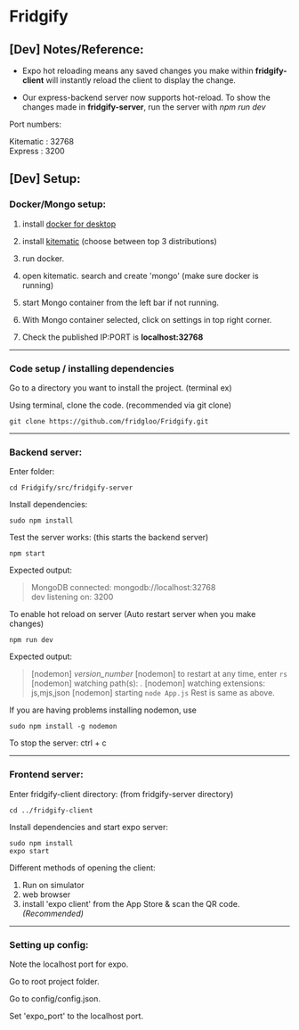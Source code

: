 # Fridgify

## [Dev] Notes/Reference:

- Expo hot reloading means any saved changes you make within **fridgify-client** will instantly reload the client to display the change.

- Our express-backend server now supports hot-reload. To show the changes made in **fridgify-server**, run the server with *npm run dev*

Port numbers:

Kitematic : 32768  
Express : 3200

## [Dev] Setup:

### Docker/Mongo setup:

1. install [docker for desktop](https://www.docker.com/products/docker-desktop)

2. install [kitematic](https://github.com/docker/kitematic/releases)
   (choose between top 3 distributions)

3. run docker.

4. open kitematic. search and create 'mongo' (make sure docker is running)

5. start Mongo container from the left bar if not running.

6. With Mongo container selected, click on settings in top right corner.

7. Check the published IP:PORT is **localhost:32768**

---

### Code setup / installing dependencies

Go to a directory you want to install the project.
(terminal ex)

Using terminal, clone the code. (recommended via git clone)

    git clone https://github.com/fridgloo/Fridgify.git

---

### Backend server:

Enter folder:

    cd Fridgify/src/fridgify-server

Install dependencies:

    sudo npm install

Test the server works: (this starts the backend server)

    npm start

Expected output:

> MongoDB connected: mongodb://localhost:32768  
> dev listening on: 3200

To enable hot reload on server (Auto restart server when you make changes)

    npm run dev

Expected output:

> [nodemon] *version_number*
> [nodemon] to restart at any time, enter `rs`
> [nodemon] watching path(s): *.*
> [nodemon] watching extensions: js,mjs,json
> [nodemon] starting `node App.js`
> Rest is same as above.

If you are having problems installing nodemon, use

    sudo npm install -g nodemon

To stop the server: ctrl + c

---

### Frontend server:

Enter fridgify-client directory: (from fridgify-server directory)

    cd ../fridgify-client

Install dependencies and start expo server:

    sudo npm install
    expo start

Different methods of opening the client:

1. Run on simulator
2. web browser
3. install 'expo client' from the App Store & scan the QR code. _(Recommended)_

---

### Setting up config:

Note the localhost port for expo.

Go to root project folder.

Go to config/config.json.

Set 'expo_port' to the localhost port.
